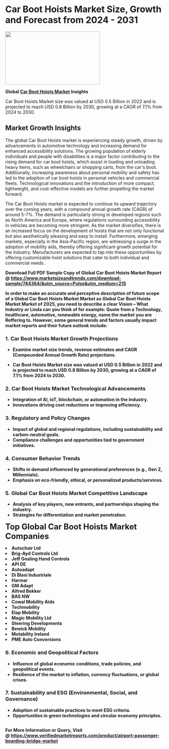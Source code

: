 <H1>Car Boot Hoists Market Size, Growth and Forecast from 2024 - 2031</H1><img class="aligncenter size-medium wp-image-584254" src="https://thirdeyenews.in/wp-content/uploads/2024/09/Global-Market-Research-300x168.jpeg" alt="" width="300" height="168" /><p><strong>Global&nbsp;<a href="https://www.marketsizeandtrends.com/download-sample/744364/&amp;utm_source=Pulse&amp;utm_medium=215">Car Boot Hoists Market</a> Insights</strong></p><p>Car Boot Hoists Market size was valued at USD 0.5 Billion in 2022 and is projected to reach USD 0.8 Billion by 2030, growing at a CAGR of 7.1% from 2024 to 2030.</p><p><h2>Market Growth Insights</h2> <p>The global Car Boot Hoists market is experiencing steady growth, driven by advancements in automotive technology and increasing demand for enhanced accessibility solutions. The growing population of elderly individuals and people with disabilities is a major factor contributing to the rising demand for car boot hoists, which assist in loading and unloading heavy items, such as wheelchairs or shopping carts, from the car's boot. Additionally, increasing awareness about personal mobility and safety has led to the adoption of car boot hoists in personal vehicles and commercial fleets. Technological innovations and the introduction of more compact, lightweight, and cost-effective models are further propelling the market forward.</p> <p><strong></strong></p> <p>The Car Boot Hoists market is expected to continue its upward trajectory over the coming years, with a compound annual growth rate (CAGR) of around 5-7%. The demand is particularly strong in developed regions such as North America and Europe, where regulations surrounding accessibility in vehicles are becoming more stringent. As the market diversifies, there is an increased focus on the development of hoists that are not only functional but also aesthetically pleasing and easy to install. Furthermore, emerging markets, especially in the Asia-Pacific region, are witnessing a surge in the adoption of mobility aids, thereby offering significant growth potential for the industry. Manufacturers are expected to tap into these opportunities by offering customizable hoist solutions that cater to both individual and commercial needs. <p><strong></p><p><span class=""><strong>Download Full PDF Sample Copy of Global Car Boot Hoists Market Report</strong> @ <a href="https://www.marketsizeandtrends.com/download-sample/744364/&amp;utm_source=Pulse&amp;utm_medium=215" target="_blank">https://www.marketsizeandtrends.com/download-sample/744364/&amp;utm_source=Pulse&amp;utm_medium=215</a></span></p><p>In order to make an accurate and perceptive description of future scope of a Global&nbsp;Car Boot Hoists Market Market as Global&nbsp;Car Boot Hoists Market Market of 2025, you need to describe a clear Vision &ndash; What Industry or Linda can you think of for example: Quote from a Technology, healthcare, automotive, renewable energy, name the market you are Reffering to. However, some general trends and factors usually impact market reports and their future outlook include:</p><h3>1.&nbsp;<strong>Car Boot Hoists Market Growth Projections</strong></h3><ul><li>Examine market size trends, revenue estimates and CAGR (Compounded Annual Growth Rate) projections.</li><li><p>Car Boot Hoists Market size was valued at USD 0.5 Billion in 2022 and is projected to reach USD 0.8 Billion by 2030, growing at a CAGR of 7.1% from 2024 to 2030.</p></li></ul><h3>2.&nbsp;<strong>Car Boot Hoists Market Technological Advancements</strong></h3><ul><li>Integration of AI, IoT, blockchain, or automation in the industry.</li><li>Innovations driving cost reductions or improving efficiency.</li></ul><h3>3.&nbsp;<strong>Regulatory and Policy Changes</strong></h3><ul><li>Impact of global and regional regulations, including sustainability and carbon-neutral goals.</li><li>Compliance challenges and opportunities tied to government initiatives.</li></ul><h3>4.&nbsp;<strong>Consumer Behavior Trends</strong></h3><ul><li>Shifts in demand influenced by generational preferences (e.g., Gen Z, Millennials).</li><li>Emphasis on eco-friendly, ethical, or personalized products/services.</li></ul><h3>5.&nbsp;<strong>Global Car Boot Hoists Market Competitive Landscape</strong></h3><ul><li>Analysis of key players, new entrants, and partnerships shaping the industry.</li><li>Strategies for differentiation and market penetration.</li></ul><p data-pm-slice="1 1 []"><span style="color: inherit; font-family: inherit; font-size: 25px;">Top Global Car Boot Hoists Market Companies</span></p><div class="" data-test-id=""><p><li>Autochair Ltd</li><li> Brig-Ayd Controls Ltd</li><li> Jeff Gosling Hand Controls</li><li> API DE</li><li> Autoadapt</li><li> Di Blasi Industriale</li><li> Harmar</li><li> GM Adapt</li><li> Alfred Bekker</li><li> BAS NW</li><li> Cowal Mobility Aids</li><li> Techmobility</li><li> Elap Mobility</li><li> Magic Mobility Ltd</li><li> Steering Developments</li><li> Bewick Mobility</li><li> Motability Ireland</li><li> PME Auto Conversions</li></p></div><h3>6.&nbsp;<strong>Economic and Geopolitical Factors</strong></h3><ul><li>Influence of global economic conditions, trade policies, and geopolitical events.</li><li>Resilience of the market to inflation, currency fluctuations, or global crises.</li></ul><h3>7.&nbsp;<strong>Sustainability and ESG (Environmental, Social, and Governance)</strong></h3><ul><li>Adoption of sustainable practices to meet ESG criteria.</li><li>Opportunities in green technologies and circular economy principles.</li></ul><h2><strong style="font-size: 14px;">For More Information or Query, Visit @&nbsp;</strong><a style="background-color: #ffffff; font-size: 14px;" href="https://www.marketsizeandtrends.com/report/car-boot-hoists-market/" target="_blank">https://www.verifiedmarketreports.com/product/airport-passenger-boarding-bridge-market</a></h2>
